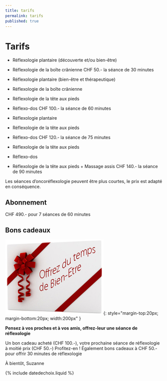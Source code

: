 ```yaml
---
title: tarifs
permalink: tarifs
published: true
---
```


# Tarifs

- Réflexologie plantaire (découverte et/ou bien-être)
- Réflexologie de la boîte crânienne
CHF 50.- la séance de 30 minutes

- Réflexologie plantaire (bien-être et thérapeutique)
- Réflexologie de la boîte crânienne
- Réflexologie de la tête aux pieds
- Réflexo-dos
CHF 100.- la séance de 60 minutes

- Réflexologie plantaire
- Réflexologie de la tête aux pieds
- Réflexo-dos
CHF 120.- la séance de 75 minutes

- Réflexologie de la tête aux pieds
- Réflexo-dos
- Réflexologie de la tête aux pieds + Massage assis
CHF 140.- la séance de 90 minutes

Les séances d’oncoréflexologie peuvent être plus courtes, le prix est adapté en conséquence.

## Abonnement

CHF 490.- pour 7 séances de 60 minutes

## Bons cadeaux

![Logo Réseau Cancer du Sein](./images/bon-cadeau.jpg){: style="margin-top:20px; margin-bottom:20px; width:200px" }

**Pensez à vos proches et à vos amis, offrez-leur une séance de réflexologie**

Un bon cadeau acheté (CHF 100.-), votre prochaine séance de réflexologie à moitié prix (CHF 50.-)
Profitez-en !
Également bons cadeaux à CHF 50.- pour offrir 30 minutes de réflexologie

À bientôt, Suzanne

{% include datedechoix.liquid %}
